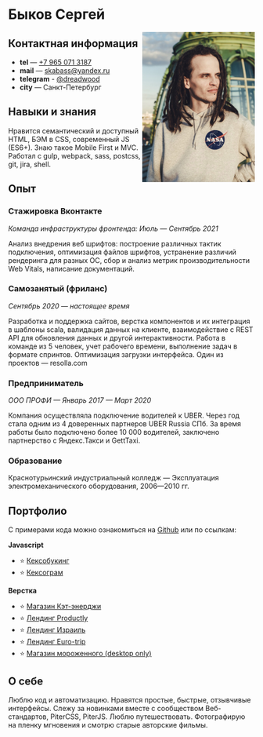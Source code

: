 # Быков Сергей 

<img align="right" width="230" heigth="auto" alt="Быков Сергей на фоне купола Дома Зингера в Санкт-Петербурге в худи с логотипом NASA" src="photo.jpg">

## Контактная информация

- **tel** — <a href="tel:+79650713187">+7 965 071 3187</a>
- **mail** — <a href="mailto:skabass@yandex.ru">skabass@yandex.ru</a>
- **telegram** - <a href="https://t.me/dreadwood">@dreadwood</a>
- **city** — Санкт-Петербург


## Навыки и знания	

Нравится семантический и доступный HTML, БЭМ в CSS, современный JS (ES6+). Знаю такое Mobile First и MVC. Работал с gulp, webpack, sass, postcss, git, jira, shell. 


## Опыт	

### Стажировка Вконтакте

_Команда инфраструктуры фронтенда: Июль — Сентябрь 2021_

Анализ внедрения веб шрифтов: построение различных тактик подключения, оптимизация файлов шрифтов, устранение различий рендеринга для разных ОС, сбор и анализ метрик производительности Web Vitals, написание документаций.
	
### Самозанятый (фриланс)

_Сентябрь 2020 — настоящее время_
	
Разработка и поддержка сайтов, верстка компонентов и их интеграция в шаблоны scala, валидация данных на клиенте, взаимодействие с REST API для обновления данных и другой интерактивности. Работа в команде из 5 человек, учет рабочего времени, выполнение задач в формате спринтов. Оптимизация загрузки интерфейса. Один из проектов — resolla.com

### Предприниматель 

_ООО ПРОФИ — Январь 2017 — Март 2020_

Компания осуществляла подключение водителей к UBER. Через год стала одним из 4 доверенных партнеров UBER Russia СПб. За время работы было подключено более 10 000 водителей, заключено партнерство с Яндекс.Такси и GettTaxi. 

### Образование	

Краснотурьинский индустриальный колледж  — Эксплуатация электромеханического оборудования, 2006—2010 гг.

## Портфолио	

С примерами кода можно ознакомиться на [Github](github.com/dreadwood ) или по ссылкам:

__Javascript__

- ⭐️ [Кексобукинг](dreadwood.github.io/keksobooking)
- ⭐️ [Кексограм](dreadwood.github.io/kekstagram )

__Верстка__

- ⭐️ [Магазин Кэт-энерджи](srg-catenergy.netlify.app)
- ⭐️ [Лендинг Productly](dreadwood.github.io/productly)
- ⭐️ [Лендинг Израиль](israil.netlify.app)
- ⭐️ [Лендинг Euro-trip](dreadwood.github.io/euro-trip)
- ⭐️ [Магазин мороженного (desktop only)](dreadwood.github.io/gllacy)

## О себе	

Люблю код и автоматизацию. Нравятся простые, быстрые, отзывчивые интерфейсы. Слежу за новинками вместе с сообществом Веб-стандартов, PiterCSS, PiterJS. Люблю путешествовать. Фотографирую на пленку мгновения и смотрю старые авторские фильмы.  